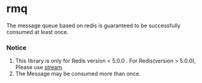 # rmq
The message queue based on redis is guaranteed to be successfully consumed at least once.

### Notice
1. This library is only for Redis version < 5.0.0 . For Redis(version > 5.0.0), Please use [stream](https://redis.io/topics/streams-intro).
2. The Message may be consumed more than once.